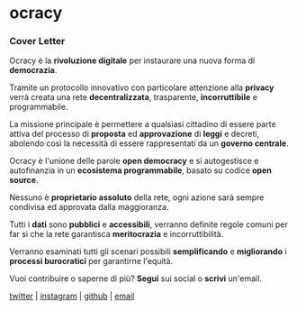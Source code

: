 # ocracy

### Cover Letter

Ocracy è la **rivoluzione digitale** per instaurare una nuova forma di **democrazia**.

Tramite un protocollo innovativo con particolare attenzione alla **privacy** verrà creata una rete **decentralizzata**, trasparente, **incorruttibile** e programmabile.

La missione principale è permettere a qualsiasi cittadino di essere parte attiva del processo di **proposta** ed **approvazione** di **leggi** e decreti, abolendo così la necessità di essere rappresentati da un **governo centrale**.

Ocracy è l'unione delle parole **open democracy** e si autogestisce e autofinanzia in un **ecosistema programmabile**, basato su codice **open source**.

Nessuno è **proprietario assoluto** della rete, ogni azione sarà sempre condivisa ed approvata dalla maggioranza.

Tutti i **dati** sono **pubblici** e **accessibili**, verranno definite regole comuni per far sì che la rete garantisca **meritocrazia** e incorruttibilità.

Verranno esaminati tutti gli scenari possibili **semplificando** e **migliorando** i **processi burocratici** per garantirne l'equità.

Vuoi contribuire o saperne di più? **Segui** sui social o **scrivi** un'email.

[twitter](https://twitter.com/ocracy_app) | [instagram](https://instagram.com/ocracy.app) | [github](https://github.com/ocracy-app) | [email](mailto:info@ocracy.app)